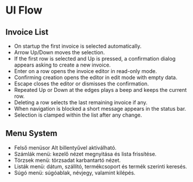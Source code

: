 # UI Flow

## Invoice List
- On startup the first invoice is selected automatically.
- Arrow Up/Down moves the selection.
- If the first row is selected and Up is pressed, a confirmation dialog appears asking to create a new invoice.
- Enter on a row opens the invoice editor in read-only mode.
- Confirming creation opens the editor in edit mode with empty data.
- Escape closes the editor or dismisses the confirmation.
- Repeated Up or Down at the edges plays a beep and keeps the current row.
- Deleting a row selects the last remaining invoice if any.
- When navigation is blocked a short message appears in the status bar.
- Selection is clamped within the list after any change.

## Menu System
- Felső menüsor Alt billentyűvel aktiválható.
- Számlák menü: kezelő nézet megnyitása és lista frissítése.
- Törzsek menü: törzsadat karbantartó nézet.
- Listák menü: dátum, szállító, termékcsoport és termék szerinti keresés.
- Súgó menü: súgóablak, névjegy, valamint kilépés.
